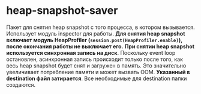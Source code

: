 # heap-snapshot-saver

Пакет для снятия heap snapshot с того процесса, в котором вызывается. Использует модуль inspector для работы.
**Для снятия heap snapshot включает модуль HeapProfiler (`session.post(HeapProfiler.enable)`), после окончания работы не выключает его.**
**При снятии heap snapshot используется синхронная запись на диск**. Поскольку event loop остановлен, асинхронная запись происходит только после того, как весь heap snapshot будет снят и загружен в память. Это значительно увеличивает потребление памяти и может вызвать OOM.
**Указанный в destination файл затирается**.
Все необходимые для destination папки создаются.
